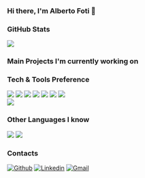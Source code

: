 ### Hi there, I'm Alberto Foti 👋

### GitHub Stats
<div>
  <a href="https://github.com/XXmorpheusX">
    <img src="https://github-readme-stats.vercel.app/api?username=XXmorpheusX&show_icons=true&theme=dark" />
  </a>
</div>

### Main Projects I'm currently working on

### Tech & Tools Preference

<div>
<img src="https://img.shields.io/badge/-C%20&%20C++-659ad2?style=flat&logo=c%2B%2B&logoColor=ffffff"> <img src="https://img.shields.io/badge/-Rust-brown?style=flat&logo=rust&logoColor=000000"> <img src="http://img.shields.io/badge/-Java-F89820?style=flat&logo=java&logoColor=white"> <img src="https://img.shields.io/badge/-Python-black?style=flat&logo=python&logoColor=white"> <img src="http://img.shields.io/badge/-Git-F1502F?style=flat&logo=git&logoColor=FFFFFF">
<img src="http://img.shields.io/badge/-Github-000000?style=flat&logo=github&logoColor=FFFFFF"> <img src="http://img.shields.io/badge/-VS%20Code-007ACC?style=flat&logo=visual%20studio%20code&logoColor=white">
</div>

 <img src="https://github-readme-stats.vercel.app/api/top-langs/?username=XXmorpheusX&layout=compact&theme=dark" />
  
### Other Languages I know

<img src="https://img.shields.io/badge/-JavaScript-eed718?style=flat&logo=javascript&logoColor=ffffff"> <img src="https://img.shields.io/badge/-MySQL-F29111?style=flat&logo=mysql&logoColor=FFFFFF">

### Contacts

[![Github](https://img.shields.io/badge/-Github-000?style=flat&logo=Github&logoColor=white)](https://github.com/XXmorpheusX)
[![Linkedin](https://img.shields.io/badge/-LinkedIn-blue?style=flat&logo=Linkedin&logoColor=white)](https://www.linkedin.com/in/alberto-foti-3823b714a/)
[![Gmail](https://img.shields.io/badge/-Gmail-c14438?style=flat&logo=Gmail&logoColor=white)](mailto:albertofots@gmail.com)
